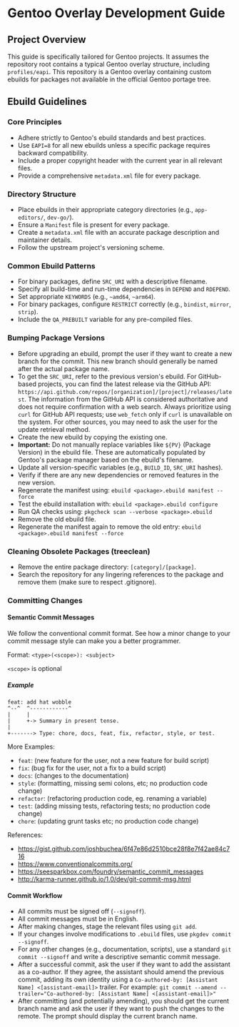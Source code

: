 # Gentoo Overlay Development Guide

## Project Overview
This guide is specifically tailored for Gentoo projects. It assumes the repository root contains a typical Gentoo overlay structure, including `profiles/eapi`.
This repository is a Gentoo overlay containing custom ebuilds for packages not available in the official Gentoo portage tree.

## Ebuild Guidelines

### Core Principles
- Adhere strictly to Gentoo's ebuild standards and best practices.
- Use `EAPI=8` for all new ebuilds unless a specific package requires backward compatibility.
- Include a proper copyright header with the current year in all relevant files.
- Provide a comprehensive `metadata.xml` file for every package.

### Directory Structure
- Place ebuilds in their appropriate category directories (e.g., `app-editors/`, `dev-go/`).
- Ensure a `Manifest` file is present for every package.
- Create a `metadata.xml` file with an accurate package description and maintainer details.
- Follow the upstream project's versioning scheme.

### Common Ebuild Patterns
- For binary packages, define `SRC_URI` with a descriptive filename.
- Specify all build-time and run-time dependencies in `DEPEND` and `RDEPEND`.
- Set appropriate `KEYWORDS` (e.g., `~amd64`, `~arm64`).
- For binary packages, configure `RESTRICT` correctly (e.g., `bindist`, `mirror`, `strip`).
- Include the `QA_PREBUILT` variable for any pre-compiled files.

### Bumping Package Versions
- Before upgrading an ebuild, prompt the user if they want to create a new branch for the commit. This new branch should generally be named after the actual package name.
- To get the `SRC_URI`, refer to the previous version's ebuild. For GitHub-based projects, you can find the latest release via the GitHub API: `https://api.github.com/repos/[organization]/[project]/releases/latest`. The information from the GitHub API is considered authoritative and does not require confirmation with a web search. Always prioritize using `curl` for GitHub API requests; use `web_fetch` only if `curl` is unavailable on the system. For other sources, you may need to ask the user for the update retrieval method.
- Create the new ebuild by copying the existing one.
- **Important:** Do not manually replace variables like `${PV}` (Package Version) in the ebuild file. These are automatically populated by Gentoo's package manager based on the ebuild's filename.
- Update all version-specific variables (e.g., `BUILD_ID`, `SRC_URI` hashes).
- Verify if there are any new dependencies or removed features in the new version.
- Regenerate the manifest using: `ebuild <package>.ebuild manifest --force`
- Test the ebuild installation with: `ebuild <package>.ebuild configure`
- Run QA checks using: `pkgcheck scan --verbose <package>.ebuild`
- Remove the old ebuild file.
- Regenerate the manifest again to remove the old entry: `ebuild <package>.ebuild manifest --force`

### Cleaning Obsolete Packages (treeclean)
- Remove the entire package directory: `[category]/[package]`.
- Search the repository for any lingering references to the package and remove them (make sure to respect .gitignore).

### Committing Changes

#### Semantic Commit Messages

We follow the conventional commit format. See how a minor change to your commit message style can make you a better programmer.

Format: `<type>(<scope>): <subject>`

`<scope>` is optional

##### Example

```
feat: add hat wobble
^--^  ^------------^
|     |
|     +-> Summary in present tense.
|
+-------> Type: chore, docs, feat, fix, refactor, style, or test.
```

More Examples:

- `feat`: (new feature for the user, not a new feature for build script)
- `fix`: (bug fix for the user, not a fix to a build script)
- `docs`: (changes to the documentation)
- `style`: (formatting, missing semi colons, etc; no production code change)
- `refactor`: (refactoring production code, eg. renaming a variable)
- `test`: (adding missing tests, refactoring tests; no production code change)
- `chore`: (updating grunt tasks etc; no production code change)

References:

- https://gist.github.com/joshbuchea/6f47e86d2510bce28f8e7f42ae84c716
- https://www.conventionalcommits.org/
- https://seesparkbox.com/foundry/semantic_commit_messages
- http://karma-runner.github.io/1.0/dev/git-commit-msg.html

#### Commit Workflow

- All commits must be signed off (`--signoff`).
- All commit messages must be in English.
- After making changes, stage the relevant files using `git add`.
- If your changes involve modifications to `.ebuild` files, use `pkgdev commit --signoff`.
- For any other changes (e.g., documentation, scripts), use a standard `git commit --signoff` and write a descriptive semantic commit message.
- After a successful commit, ask the user if they want to add the assistant as a co-author. If they agree, the assistant should amend the previous commit, adding its own identity using a `Co-authored-by: [Assistant Name] <[assistant-email]>` trailer. For example: `git commit --amend --trailer="Co-authored-by: [Assistant Name] <[assistant-email]>"`
- After committing (and potentially amending), you should get the current branch name and ask the user if they want to push the changes to the remote. The prompt should display the current branch name.